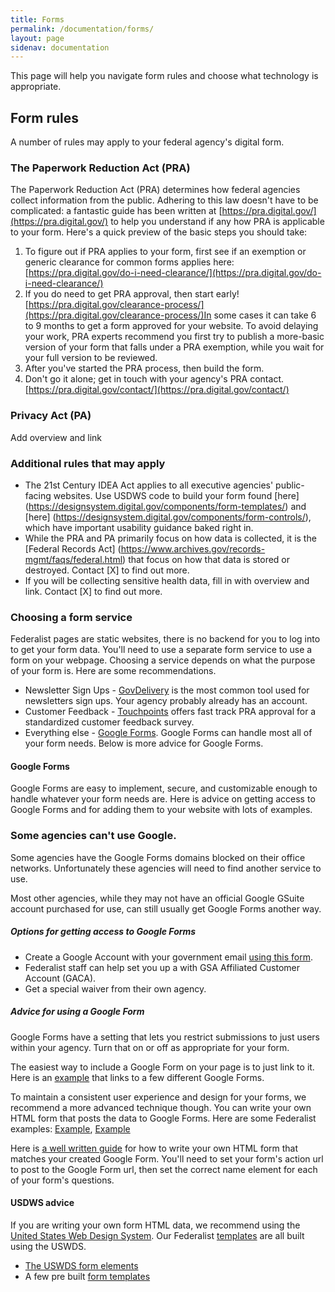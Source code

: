 ```yaml
---
title: Forms
permalink: /documentation/forms/
layout: page
sidenav: documentation
---
```

This page will help you navigate form rules and choose what technology is appropriate.

## Form rules
A number of rules may apply to your federal agency's digital form. 

### The Paperwork Reduction Act (PRA)
The Paperwork Reduction Act (PRA) determines how federal agencies collect information from the public. Adhering to this law doesn't have to be complicated: a fantastic guide has been written at [https://pra.digital.gov/](https://pra.digital.gov/) to help you understand if any how PRA is applicable to your form. Here's a quick preview of the basic steps you should take:

1. To figure out if PRA applies to your form, first see if an exemption or generic clearance for common forms applies here:[https://pra.digital.gov/do-i-need-clearance/](https://pra.digital.gov/do-i-need-clearance/)
2. If you do need to get PRA approval, then start early! [https://pra.digital.gov/clearance-process/](https://pra.digital.gov/clearance-process/)In some cases it can take 6 to 9 months to get a form approved for your website. To avoid delaying your work, PRA experts recommend you first try to publish a more-basic version of your form that falls under a PRA exemption, while you wait for your full version to be reviewed. 
3. After you've started the PRA process, then build the form.
4. Don't go it alone; get in touch with your agency's PRA contact. [https://pra.digital.gov/contact/](https://pra.digital.gov/contact/)

### Privacy Act (PA)
Add overview and link

### Additional rules that may apply
- The 21st Century IDEA Act applies to all executive agencies' public-facing websites. Use USDWS code to build your form found [here] (https://designsystem.digital.gov/components/form-templates/) and [here] (https://designsystem.digital.gov/components/form-controls/), which have important usability guidance baked right in.  
- While the PRA and PA primarily focus on how data is collected, it is the [Federal Records Act] (https://www.archives.gov/records-mgmt/faqs/federal.html) that focus on how that data is stored or destroyed. Contact [X] to find out more.
- If you will be collecting sensitive health data, fill in with overview and link. Contact [X] to find out more.

### Choosing a form service
Federalist pages are static websites, there is no backend for you to log into to get your form data. You'll need to use a separate form service to use a form on your webpage. Choosing a service depends on what the purpose of your form is. Here are some recommendations.

- Newsletter Sign Ups - [GovDelivery](https://granicus.com/solution/govdelivery/) is the most common tool used for newsletters sign ups. Your agency probably already has an account.
- Customer Feedback - [Touchpoints](https://touchpoints.digital.gov) offers fast track PRA approval for a standardized customer feedback survey.
- Everything else - [Google Forms](https://gsuite.google.com/products/forms/). Google Forms can handle most all of your form needs. Below is more advice for Google Forms.

#### Google Forms
Google Forms are easy to implement, secure, and customizable enough to handle whatever your form needs are. Here is advice on getting access to Google Forms and for adding them to your website with lots of examples.

<div class="usa-alert usa-alert-warning">
  <div class="usa-alert-body">
    <h3 class="usa-alert-heading">Some agencies can't use Google.</h3>
    <p class="usa-alert-text">Some agencies have the Google Forms domains blocked on their office networks. Unfortunately these agencies will need to find another service to use.</p>
  </div>
</div>

Most other agencies, while they may not have an official Google GSuite account purchased for use, can still usually get Google Forms another way.

##### Options for getting access to Google Forms
* Create a Google Account with your government email [using this form](https://accounts.google.com/SignUpWithoutGmail).
* Federalist staff can help set you up a with GSA Affiliated Customer Account (GACA).
* Get a special waiver from their own agency.

##### Advice for using a Google Form
Google Forms have a setting that lets you restrict submissions to just users within your agency. Turn that on or off as appropriate for your form.

The easiest way to include a Google Form on your page is to just link to it. Here is an [example](https://coe.gsa.gov/connect/contact-us.html#joinus) that links to a few different Google Forms.

To maintain a consistent user experience and design for your forms, we recommend a more advanced technique though. You can write your own HTML form that posts the data to Google Forms. Here are some Federalist examples: [Example](https://tech.gsa.gov/work-with-us/#contact), [Example](https://www.afwerx.af.mil/join.html)

Here is [a well written guide](https://blog.webjeda.com/google-form-customize/) for how to write your own HTML form that matches your created Google Form. You'll need to set your form's action url to post to the Google Form url, then set the correct name element for each of your form's questions. 

#### USDWS advice
If you are writing your own form HTML data, we recommend using the [United States Web Design System](https://designsystem.digital.gov/). Our Federalist [templates](https://federalist.18f.gov/documentation/templates/) are all built using the USWDS.
- [The USWDS form elements](https://designsystem.digital.gov/components/form-controls/)
- A few pre built [form templates](https://designsystem.digital.gov/components/form-templates/)
